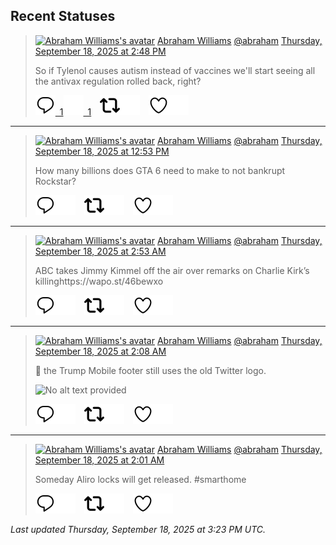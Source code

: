 ## Recent Statuses

> <a href="https://indieweb.social/@abraham"><img alt="Abraham Williams's avatar" src="https://cdn.masto.host/indiewebsocial/accounts/avatars/109/292/540/382/343/163/original/d00f2e03ce9c85b1.jpg" height="24" width="24" ></a> [Abraham Williams](https://indieweb.social/@abraham) [@abraham](https://indieweb.social/@abraham) [Thursday, September 18, 2025 at 2:48 PM](https://indieweb.social/@abraham/115225849702930137)
>
> So if Tylenol causes autism instead of vaccines we&#39;ll start seeing all the antivax regulation rolled back, right?
>
> [![Reply](./images/reply_light.svg#gh-light-mode-only "Reply")&ensp;1](https://indieweb.social/@abraham/115225849702930137#gh-light-mode-only)[![Reply](./images/reply.svg#gh-dark-mode-only "Reply")&ensp;1](https://indieweb.social/@abraham/115225849702930137#gh-dark-mode-only)&emsp;[![Boost](./images/retweet_light.svg#gh-light-mode-only "Boost")](https://indieweb.social/@abraham/115225849702930137#gh-light-mode-only)[![Boost](./images/retweet.svg#gh-dark-mode-only "Boost")](https://indieweb.social/@abraham/115225849702930137#gh-dark-mode-only)&emsp;[![Favorite](./images/like_light.svg#gh-light-mode-only "Favorite")](https://indieweb.social/@abraham/115225849702930137#gh-light-mode-only)[![Favorite](./images/like.svg#gh-dark-mode-only "Favorite")](https://indieweb.social/@abraham/115225849702930137#gh-dark-mode-only)


---

> <a href="https://indieweb.social/@abraham"><img alt="Abraham Williams's avatar" src="https://cdn.masto.host/indiewebsocial/accounts/avatars/109/292/540/382/343/163/original/d00f2e03ce9c85b1.jpg" height="24" width="24" ></a> [Abraham Williams](https://indieweb.social/@abraham) [@abraham](https://indieweb.social/@abraham) [Thursday, September 18, 2025 at 12:53 PM](https://indieweb.social/@abraham/115225394327623541)
>
> How many billions does GTA 6 need to make to not bankrupt Rockstar?
>
> [![Reply](./images/reply_light.svg#gh-light-mode-only "Reply")](https://indieweb.social/@abraham/115225394327623541#gh-light-mode-only)[![Reply](./images/reply.svg#gh-dark-mode-only "Reply")](https://indieweb.social/@abraham/115225394327623541#gh-dark-mode-only)&emsp;[![Boost](./images/retweet_light.svg#gh-light-mode-only "Boost")](https://indieweb.social/@abraham/115225394327623541#gh-light-mode-only)[![Boost](./images/retweet.svg#gh-dark-mode-only "Boost")](https://indieweb.social/@abraham/115225394327623541#gh-dark-mode-only)&emsp;[![Favorite](./images/like_light.svg#gh-light-mode-only "Favorite")](https://indieweb.social/@abraham/115225394327623541#gh-light-mode-only)[![Favorite](./images/like.svg#gh-dark-mode-only "Favorite")](https://indieweb.social/@abraham/115225394327623541#gh-dark-mode-only)


---

> <a href="https://indieweb.social/@abraham"><img alt="Abraham Williams's avatar" src="https://cdn.masto.host/indiewebsocial/accounts/avatars/109/292/540/382/343/163/original/d00f2e03ce9c85b1.jpg" height="24" width="24" ></a> [Abraham Williams](https://indieweb.social/@abraham) [@abraham](https://indieweb.social/@abraham) [Thursday, September 18, 2025 at 2:53 AM](https://indieweb.social/@abraham/115223038059922509)
>
> ABC takes Jimmy Kimmel off the air over remarks on Charlie Kirk’s killinghttps://wapo.st/46bewxo
>
> [![Reply](./images/reply_light.svg#gh-light-mode-only "Reply")](https://indieweb.social/@abraham/115223038059922509#gh-light-mode-only)[![Reply](./images/reply.svg#gh-dark-mode-only "Reply")](https://indieweb.social/@abraham/115223038059922509#gh-dark-mode-only)&emsp;[![Boost](./images/retweet_light.svg#gh-light-mode-only "Boost")](https://indieweb.social/@abraham/115223038059922509#gh-light-mode-only)[![Boost](./images/retweet.svg#gh-dark-mode-only "Boost")](https://indieweb.social/@abraham/115223038059922509#gh-dark-mode-only)&emsp;[![Favorite](./images/like_light.svg#gh-light-mode-only "Favorite")](https://indieweb.social/@abraham/115223038059922509#gh-light-mode-only)[![Favorite](./images/like.svg#gh-dark-mode-only "Favorite")](https://indieweb.social/@abraham/115223038059922509#gh-dark-mode-only)


---

> <a href="https://indieweb.social/@abraham"><img alt="Abraham Williams's avatar" src="https://cdn.masto.host/indiewebsocial/accounts/avatars/109/292/540/382/343/163/original/d00f2e03ce9c85b1.jpg" height="24" width="24" ></a> [Abraham Williams](https://indieweb.social/@abraham) [@abraham](https://indieweb.social/@abraham) [Thursday, September 18, 2025 at 2:08 AM](https://indieweb.social/@abraham/115222858114729541)
>
> 🤣 the Trump Mobile footer still uses the old Twitter logo.
>
> ![No alt text provided](https://cdn.masto.host/indiewebsocial/media_attachments/files/115/222/856/227/045/103/original/ba7117296b8242da.png)
>
> [![Reply](./images/reply_light.svg#gh-light-mode-only "Reply")](https://indieweb.social/@abraham/115222858114729541#gh-light-mode-only)[![Reply](./images/reply.svg#gh-dark-mode-only "Reply")](https://indieweb.social/@abraham/115222858114729541#gh-dark-mode-only)&emsp;[![Boost](./images/retweet_light.svg#gh-light-mode-only "Boost")](https://indieweb.social/@abraham/115222858114729541#gh-light-mode-only)[![Boost](./images/retweet.svg#gh-dark-mode-only "Boost")](https://indieweb.social/@abraham/115222858114729541#gh-dark-mode-only)&emsp;[![Favorite](./images/like_light.svg#gh-light-mode-only "Favorite")](https://indieweb.social/@abraham/115222858114729541#gh-light-mode-only)[![Favorite](./images/like.svg#gh-dark-mode-only "Favorite")](https://indieweb.social/@abraham/115222858114729541#gh-dark-mode-only)


---

> <a href="https://indieweb.social/@abraham"><img alt="Abraham Williams's avatar" src="https://cdn.masto.host/indiewebsocial/accounts/avatars/109/292/540/382/343/163/original/d00f2e03ce9c85b1.jpg" height="24" width="24" ></a> [Abraham Williams](https://indieweb.social/@abraham) [@abraham](https://indieweb.social/@abraham) [Thursday, September 18, 2025 at 2:01 AM](https://indieweb.social/@abraham/115222833253971445)
>
> Someday Aliro locks will get released. #smarthome
>
> [![Reply](./images/reply_light.svg#gh-light-mode-only "Reply")](https://indieweb.social/@abraham/115222833253971445#gh-light-mode-only)[![Reply](./images/reply.svg#gh-dark-mode-only "Reply")](https://indieweb.social/@abraham/115222833253971445#gh-dark-mode-only)&emsp;[![Boost](./images/retweet_light.svg#gh-light-mode-only "Boost")](https://indieweb.social/@abraham/115222833253971445#gh-light-mode-only)[![Boost](./images/retweet.svg#gh-dark-mode-only "Boost")](https://indieweb.social/@abraham/115222833253971445#gh-dark-mode-only)&emsp;[![Favorite](./images/like_light.svg#gh-light-mode-only "Favorite")](https://indieweb.social/@abraham/115222833253971445#gh-light-mode-only)[![Favorite](./images/like.svg#gh-dark-mode-only "Favorite")](https://indieweb.social/@abraham/115222833253971445#gh-dark-mode-only)


_Last updated Thursday, September 18, 2025 at 3:23 PM UTC._
